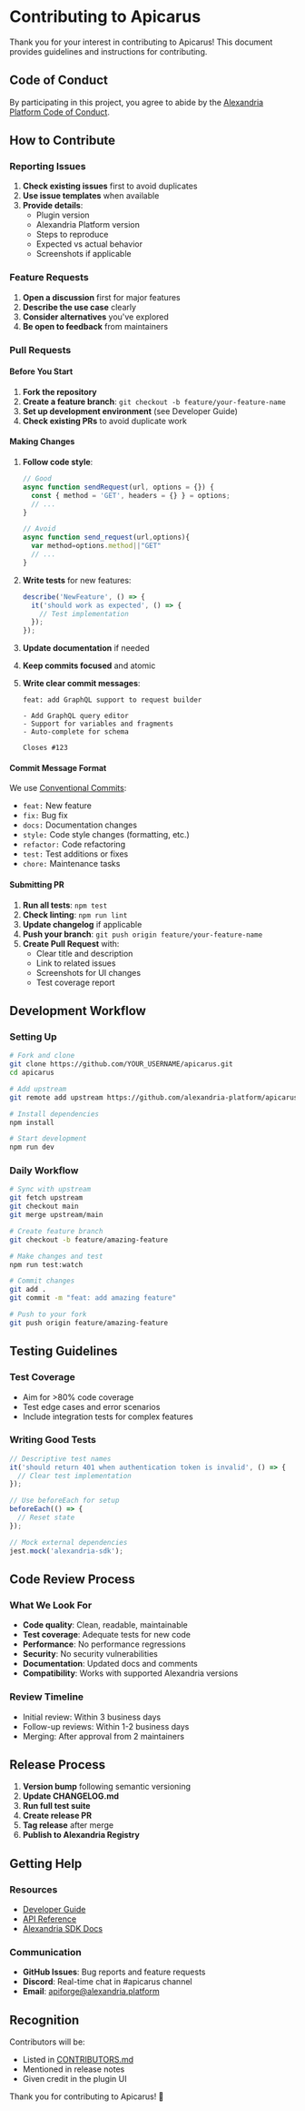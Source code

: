 # Contributing to Apicarus

Thank you for your interest in contributing to Apicarus! This document provides guidelines and instructions for contributing.

## Code of Conduct

By participating in this project, you agree to abide by the [Alexandria Platform Code of Conduct](https://alexandria.platform/code-of-conduct).

## How to Contribute

### Reporting Issues

1. **Check existing issues** first to avoid duplicates
2. **Use issue templates** when available
3. **Provide details**:
   - Plugin version
   - Alexandria Platform version
   - Steps to reproduce
   - Expected vs actual behavior
   - Screenshots if applicable

### Feature Requests

1. **Open a discussion** first for major features
2. **Describe the use case** clearly
3. **Consider alternatives** you've explored
4. **Be open to feedback** from maintainers

### Pull Requests

#### Before You Start

1. **Fork the repository**
2. **Create a feature branch**: `git checkout -b feature/your-feature-name`
3. **Set up development environment** (see Developer Guide)
4. **Check existing PRs** to avoid duplicate work

#### Making Changes

1. **Follow code style**:
   ```javascript
   // Good
   async function sendRequest(url, options = {}) {
     const { method = 'GET', headers = {} } = options;
     // ...
   }
   
   // Avoid
   async function send_request(url,options){
     var method=options.method||"GET"
     // ...
   }
   ```
2. **Write tests** for new features:
   ```javascript
   describe('NewFeature', () => {
     it('should work as expected', () => {
       // Test implementation
     });
   });
   ```

3. **Update documentation** if needed
4. **Keep commits focused** and atomic
5. **Write clear commit messages**:
   ```
   feat: add GraphQL support to request builder
   
   - Add GraphQL query editor
   - Support for variables and fragments
   - Auto-complete for schema
   
   Closes #123
   ```

#### Commit Message Format

We use [Conventional Commits](https://www.conventionalcommits.org/):

- `feat:` New feature
- `fix:` Bug fix
- `docs:` Documentation changes
- `style:` Code style changes (formatting, etc.)
- `refactor:` Code refactoring
- `test:` Test additions or fixes
- `chore:` Maintenance tasks

#### Submitting PR

1. **Run all tests**: `npm test`
2. **Check linting**: `npm run lint`
3. **Update changelog** if applicable
4. **Push your branch**: `git push origin feature/your-feature-name`
5. **Create Pull Request** with:
   - Clear title and description
   - Link to related issues
   - Screenshots for UI changes
   - Test coverage report
## Development Workflow

### Setting Up

```bash
# Fork and clone
git clone https://github.com/YOUR_USERNAME/apicarus.git
cd apicarus

# Add upstream
git remote add upstream https://github.com/alexandria-platform/apicarus.git

# Install dependencies
npm install

# Start development
npm run dev
```

### Daily Workflow

```bash
# Sync with upstream
git fetch upstream
git checkout main
git merge upstream/main

# Create feature branch
git checkout -b feature/amazing-feature

# Make changes and test
npm run test:watch

# Commit changes
git add .
git commit -m "feat: add amazing feature"

# Push to your fork
git push origin feature/amazing-feature
```

## Testing Guidelines

### Test Coverage

- Aim for >80% code coverage
- Test edge cases and error scenarios
- Include integration tests for complex features

### Writing Good Tests

```javascript
// Descriptive test names
it('should return 401 when authentication token is invalid', () => {
  // Clear test implementation
});

// Use beforeEach for setup
beforeEach(() => {
  // Reset state
});

// Mock external dependencies
jest.mock('alexandria-sdk');
```
## Code Review Process

### What We Look For

- **Code quality**: Clean, readable, maintainable
- **Test coverage**: Adequate tests for new code
- **Performance**: No performance regressions
- **Security**: No security vulnerabilities
- **Documentation**: Updated docs and comments
- **Compatibility**: Works with supported Alexandria versions

### Review Timeline

- Initial review: Within 3 business days
- Follow-up reviews: Within 1-2 business days
- Merging: After approval from 2 maintainers

## Release Process

1. **Version bump** following semantic versioning
2. **Update CHANGELOG.md**
3. **Run full test suite**
4. **Create release PR**
5. **Tag release** after merge
6. **Publish to Alexandria Registry**

## Getting Help

### Resources

- [Developer Guide](docs/DEVELOPER_GUIDE.md)
- [API Reference](docs/API_REFERENCE.md)
- [Alexandria SDK Docs](https://docs.alexandria.platform/sdk)

### Communication

- **GitHub Issues**: Bug reports and feature requests
- **Discord**: Real-time chat in #apicarus channel
- **Email**: apiforge@alexandria.platform

## Recognition

Contributors will be:
- Listed in [CONTRIBUTORS.md](CONTRIBUTORS.md)
- Mentioned in release notes
- Given credit in the plugin UI

Thank you for contributing to Apicarus! 🙏